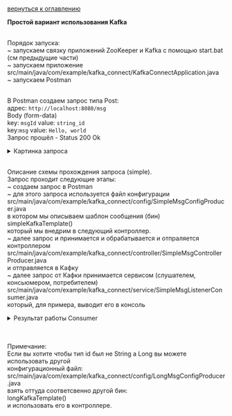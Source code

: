 <a href="/README.md">вернуться к оглавлению</a>

<b>Простой вариант использования Kafka</b> <br><br>

Порядок запуска:<br>
~ запускаем связку приложений ZooKeeper и Kafka c помощью start.bat<br>
(см предыдущие части)<br>
~ запускаем приложение<br>
src/main/java/com/example/kafka_connect/KafkaConnectApplication.java<br>
~ запускаем Postman<br><br>

В Postman создаем запрос типа Post:<br>
адрес: `http://localhost:8080/msg` <br>
Body (form-data) <br>
key: `msgId` value: `string_id`<br>
key:`msg` value: `Hello, world`<br>
Запрос прошёл - Status 200 Ok
<details>
<summary>Картинка запроса</summary>
<img src="postman.png" alt="" />
</details> <br>

Описание схемы прохождения запроса (simple). <br>
Запрос проходит следующие этапы: <br>
~ создаем запрос в Postman<br>
~ для этого запроса используется файл конфигурации<br>
src/main/java/com/example/kafka_connect/config/SimpleMsgConfigProducer.java<br>
в котором мы описываем шаблон сообщения (бин)<br>
simpleKafkaTemplate() <br>
который мы внедрим в следующий контроллер. <br>
~ далее запрос и принимается и обрабатывается и отпраляется контроллером <br>
src/main/java/com/example/kafka_connect/controller/SimpleMsgControllerProducer.java <br>
и отправляется в Кафку <br>
~ далее запрос от Кафки принимается сервисом (слушателем, консьюмером, потребителем)<br>
src/main/java/com/example/kafka_connect/service/SimpleMsgListenerConsumer.java<br>
который, для примера, выводит его в консоль
<details>
<summary>Результат работы Consumer</summary>
<img src="console.png" alt="" />
</details> <br><br>

Примечание: <br>
Если вы хотите чтобы тип id был не String а Long вы можете использовать другой<br> 
конфигурационный файл: <br>
src/main/java/com/example/kafka_connect/config/LongMsgConfigProducer.java <br>
взять оттуда соответсвенно другой бин: <br>
longKafkaTemplate() <br> 
и использовать его в контроллере. <br>
